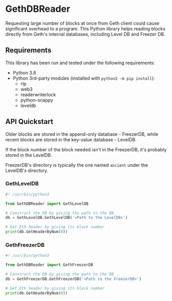 # GethDBReader

Requesting large number of blocks at once from Geth client
could cause significant overhead to a program.
This Python library helps reading blocks directly from Geth's
internal databases, including Level DB and Freezer DB.

## Requirements

This library has been run and tested under the following requirements:

- Python 3.8
- Python 3rd-party modules (installed with `python3 -m pip install`):
	- rlp
	- web3
	- readerwriterlock
	- python-snappy
	- leveldb

## API Quickstart

Older blocks are stored in the append-only database - FreezerDB,
while recent blocks are stored in the key-value database - LevelDB.

If the block number of the block needed isn't in the FreezerDB,
it's probably stored in the LevelDB.

FreezerDB's directory is typically the one named `ancient` under the LevelDB's
directory.

### GethLevelDB

```python
#! /usr/bin/python3

from GethDBReader import GethLevelDB

# Construct the DB by giving the path to the DB
db = GethLevelDB.GethLevelDB('<Path to the LevelDB>')

# Get Eth header by giving its block number
print(db.GetHeaderByNum(0))
```

### GethFreezerDB

```python
#! /usr/bin/python3

from GethDBReader import GethFreezerDB

# Construct the DB by giving the path to the DB
db = GethFreezerDB.GethFreezerDB('<Path to the FreezerDB>')

# Get Eth header by giving its block number
print(db.GetHeaderByNum(0))
```

